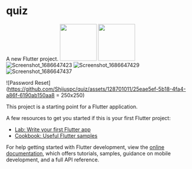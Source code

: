 # quiz

A new Flutter project.
<img src="(https://github.com/Shijuspc/quiz/assets/128701011/f97d09a5-a22c-4e93-a91f-8e91496f1a4f)" width="100" height="100">
<img src="(https://github.com/Shijuspc/quiz/assets/128701011/16500bf9-0f09-40eb-b020-410b83188566)" width="100" height="100">
![Screenshot_1686647423](https://github.com/Shijuspc/quiz/assets/128701011/a665dcce-a128-41c9-9ad6-00e988f0e1a0)
![Screenshot_1686647429](https://github.com/Shijuspc/quiz/assets/128701011/ae75313d-93fd-4294-91a0-c8df93a9f77b)
![Screenshot_1686647437](https://github.com/Shijuspc/quiz/assets/128701011/16500bf9-0f09-40eb-b020-410b83188566)

![Password Reset](https://github.com/Shijuspc/quiz/assets/128701011/25eae5ef-5b18-4fa4-a86f-6190ab150aa8 = 250x250)

This project is a starting point for a Flutter application.

A few resources to get you started if this is your first Flutter project:

- [Lab: Write your first Flutter app](https://docs.flutter.dev/get-started/codelab)
- [Cookbook: Useful Flutter samples](https://docs.flutter.dev/cookbook)

For help getting started with Flutter development, view the
[online documentation](https://docs.flutter.dev/), which offers tutorials,
samples, guidance on mobile development, and a full API reference.
